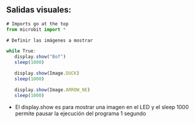 ## Salidas visuales:
```js
# Imports go at the top
from microbit import *

# Definir las imágenes a mostrar

while True:
   display.show("Bof")
   sleep(1000)

   display.show(Image.DUCK)
   sleep(1000)

   display.show(Image.ARROW_NE)
   sleep(1000)
```
- El display.show es para mostrar una imagen en el LED y el sleep 1000 permite pausar la ejecución del programa 1 segundo
